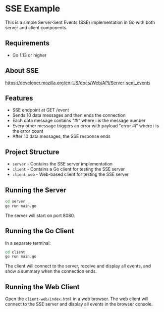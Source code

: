 # SSE Example

This is a simple Server-Sent Events (SSE) implementation in Go with both server and client components.

## Requirements

- Go 1.13 or higher

## About SSE

https://developer.mozilla.org/en-US/docs/Web/API/Server-sent_events

## Features

- SSE endpoint at GET /event
- Sends 10 data messages and then ends the connection
- Each data message contains "#i" where i is the message number
- Every other message triggers an error with payload "error #i" where i is the error count
- After 10 data messages, the SSE response ends

## Project Structure

- `server` - Contains the SSE server implementation
- `client` - Contains a Go client for testing the SSE server
- `client-web` - Web-based client for testing the SSE server

## Running the Server

```bash
cd server
go run main.go
```

The server will start on port 8080.

## Running the Go Client

In a separate terminal:

```bash
cd client
go run main.go
```

The client will connect to the server, receive and display all events, and show a summary when the connection ends.

## Running the Web Client

Open the `client-web/index.html` in a web browser. The web client will connect to the SSE server and display all events in the browser console.
